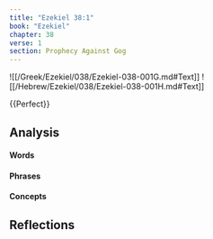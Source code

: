 ```yaml
---
title: "Ezekiel 38:1"
book: "Ezekiel"
chapter: 38
verse: 1
section: Prophecy Against Gog
---
```

![[/Greek/Ezekiel/038/Ezekiel-038-001G.md#Text]]
![[/Hebrew/Ezekiel/038/Ezekiel-038-001H.md#Text]]

{{Perfect}}

## Analysis

#### Words

#### Phrases

#### Concepts

## Reflections
